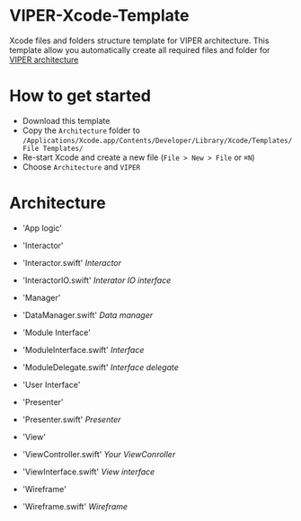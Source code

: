 # VIPER-Xcode-Template
Xcode files and folders structure template for VIPER architecture.
This template allow you automatically create all required files and folder for [VIPER architecture](http://www.objc.io/issue-13/viper.html)

# How to get started

- Download this template
- Copy the `Architecture` folder to `/Applications/Xcode.app/Contents/Developer/Library/Xcode/Templates/File Templates/`
- Re-start Xcode and create a new file (`File > New > File` or `⌘N`)
- Choose `Architecture` and `VIPER`

# Architecture

- 'App logic'
- 'Interactor'
- 'Interactor.swift' _Interactor_
- 'InteractorIO.swift' _Interator IO interface_
- 'Manager'
- 'DataManager.swift' _Data manager_

- 'Module Interface'
- 'ModuleInterface.swift' _Interface_
- 'ModuleDelegate.swift' _Interface delegate_

- 'User Interface'
- 'Presenter'
- 'Presenter.swift' _Presenter_
- 'View'
- 'ViewController.swift' _Your ViewConroller_
- 'ViewInterface.swift' _View interface_
- 'Wireframe'
- 'Wireframe.swift' _Wireframe_
